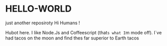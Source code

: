 # HELLO-WORLD
just another reposiroty 
Hi Humans !

Hubot here. I like Node.Js and Coffeescript (that`s what I`m mode off).
I`ve had tacos on the moon and find thes far superior to Earth tacos
